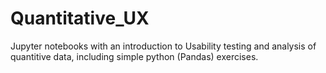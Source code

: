 # Quantitative_UX
Jupyter notebooks with an introduction to Usability testing and analysis of quantitive data, including simple python (Pandas) exercises. 
